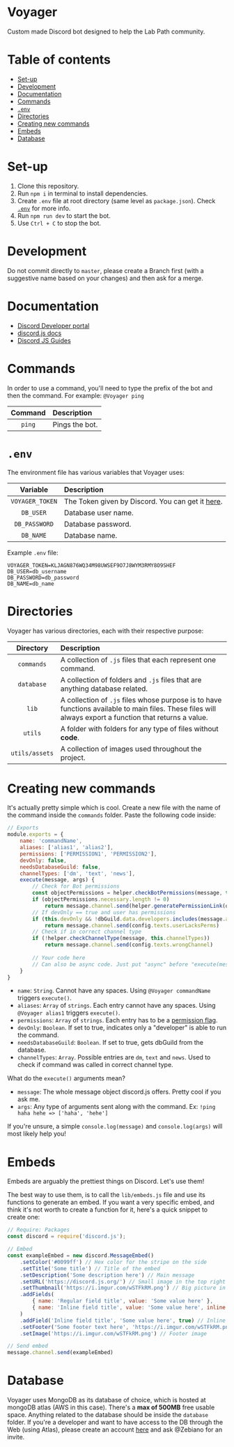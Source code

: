 # Voyager <!-- omit in toc -->
Custom made Discord bot designed to help the Lab Path community.
<!-- [Invite me!](https://discord.com/oauth2/authorize?client_id=804537849747734578&scope=bot&permissions=68608) Default permissions are: View Channels, Send Messages and Read Message History (68608). -->

# Table of contents <!-- omit in toc --> 
- [Set-up](#set-up)
- [Development](#development)
- [Documentation](#documentation)
- [Commands](#commands)
- [`.env`](#env)
- [Directories](#directories)
- [Creating new commands](#creating-new-commands)
- [Embeds](#embeds)
- [Database](#database)

# Set-up
1. Clone this repository.
2. Run `npm i` in terminal to install dependencies.
3. Create `.env` file at root directory (same level as `package.json`). Check [`.env`](#env) for more info.
4. Run `npm run dev` to start the bot.
5. Use `Ctrl + C` to stop the bot.

# Development
Do not commit directly to `master`, please create a Branch first (with a suggestive name based on your changes) and then ask for a merge.

# Documentation
* [Discord Developer portal](https://discord.com/developers/applications/804537849747734578/bot)
* [discord.js docs](https://discord.js.org/#/docs/main/stable/general/welcome)
* [Discord JS Guides](https://discordjs.guide/)

# Commands
In order to use a command, you'll need to type the prefix of the bot and then the command. For example: `@Voyager ping`

| Command | Description    |
| :-----: | :------------- |
| `ping`  | Pings the bot. |

# `.env`
The environment file has various variables that Voyager uses:

|    Variable     | Description                                                                                                            |
| :-------------: | :--------------------------------------------------------------------------------------------------------------------- |
| `VOYAGER_TOKEN` | The Token given by Discord. You can get it [here](https://discord.com/developers/applications/804537849747734578/bot). |
|    `DB_USER`    | Database user name.                                                                                                    |
|  `DB_PASSWORD`  | Database password.                                                                                                     |
|    `DB_NAME`    | Database name.                                                                                                         |

Example `.env` file:
```
VOYAGER_TOKEN=KLJAGN876WQ34M98UWSEF9O7J8WYM3RMY8O9SHEF
DB_USER=db_username
DB_PASSWORD=db_password
DB_NAME=db_name
```

# Directories
Voyager has various directories, each with their respective purpose:

|   Directory    | Description                                                                                                                                             |
| :------------: | :------------------------------------------------------------------------------------------------------------------------------------------------------ |
|   `commands`   | A collection of `.js` files that each represent one command.                                                                                            |
|   `database`   | A collection of folders and `.js` files that are anything database related.                                                                             |
|     `lib`      | A collection of `.js` files whose purpose is to have functions available to main files. These files will always export a function that returns a value. |
|    `utils`     | A folder with folders for any type of files without **code**.                                                                                           |
| `utils/assets` | A collection of images used throughout the project.                                                                                                     |

# Creating new commands
It's actually pretty simple which is cool. Create a new file with the name of the command inside the `commands` folder. Paste the following code inside:
```js
// Exports
module.exports = {
    name: 'commandName',
	aliases: ['alias1', 'alias2'],
	permissions: ['PERMISSION1', 'PERMISSION2'],
	devOnly: false,
    needsDatabaseGuild: false,
    channelTypes: ['dm', 'text', 'news'],
    execute(message, args) {
		// Check for Bot permissions
        const objectPermissions = helper.checkBotPermissions(message, this.permissions)
        if (objectPermissions.necessary.length != 0)
            return message.channel.send(helper.generatePermissionLink(objectPermissions, message))
        // If devOnly == true and user has permissions
        if (this.devOnly && !dbGuild.data.developers.includes(message.author.id))
            return message.channel.send(config.texts.userLacksPerms)
        // Check if in correct channel type
        if (!helper.checkChannelType(message, this.channelTypes))
            return message.channel.send(config.texts.wrongChannel)
			
		// Your code here
        // Can also be async code. Just put "async" before "execute(message, args)"
    }
}
```

* `name`: `String`. Cannot have any spaces. Using `@Voyager commandName` triggers `execute()`.
* `aliases`: `Array` of `strings`. Each entry cannot have any spaces. Using `@Voyager alias1` triggers `execute()`.
* `permissions`: `Array` of `strings`. Each entry has to be a [permission flag](https://discord.js.org/#/docs/main/stable/class/Permissions?scrollTo=s-FLAGS).
* `devOnly`: `Boolean`. If set to true, indicates only a "developer" is able to run the command.
* `needsDatabaseGuild`: `Boolean`. If set to true, gets dbGuild from the database.
* `channelTypes`: `Array`. Possible entries are `dm`, `text` and `news`. Used to check if command was called in correct channel type.

What do the `execute()` arguments mean?
* `message`: The whole message object discord.js offers. Pretty cool if you ask me.
* `args`: Any type of arguments sent along with the command. Ex: `!ping haha hehe => ['haha', 'hehe']`

If you're unsure, a simple `console.log(message)` and `console.log(args)` will most likely help you!

# Embeds
Embeds are arguably the prettiest things on Discord. Let's use them! 

The best way to use them, is to call the `lib/embeds.js` file and use its functions to generate an embed. If you want a very specific embed, and think it's not worth to create a function for it, here's a quick snippet to create one:
```js
// Require: Packages
const discord = require('discord.js');

// Embed
const exampleEmbed = new discord.MessageEmbed()
	.setColor('#0099ff') // Hex color for the stripe on the side
	.setTitle('Some title') // Title of the embed
	.setDescription('Some description here') // Main message
	.setURL('https://discord.js.org/') // Small image in the top right corner
	.setThumbnail('https://i.imgur.com/wSTFkRM.png') // Big picture in the bottom
	.addFields(
		{ name: 'Regular field title', value: 'Some value here' },
		{ name: 'Inline field title', value: 'Some value here', inline: true },
	)
	.addField('Inline field title', 'Some value here', true) // Inline filed
	.setFooter('Some footer text here', 'https://i.imgur.com/wSTFkRM.png') // Footer text
	.setImage('https://i.imgur.com/wSTFkRM.png') // Footer image

// Send embed
message.channel.send(exampleEmbed)
```

# Database
Voyager uses MongoDB as its database of choice, which is hosted at mongoDB atlas (AWS in this case). There's a **max of 500MB** free usable space. Anything related to the database should be inside the `database` folder. If you're a developer and want to have access to the DB through the Web (using Atlas), please create an account [here](https://account.mongodb.com/account/register) and ask @Zebiano for an invite.
